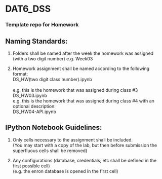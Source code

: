 DAT6_DSS
========

### Template repo for Homework 

## Naming Standards:
1. Folders shall be named after the week the homework was assigned (with a two digit number)
   e.g.  Week03

2. Homework assignment shall be named according to the following format: <br/>
   DS_HW(two digit class number).ipynb<br/>
   <br/>
   e.g. this is the homework that was assigned during class #3<br/>
       DS_HW03.ipynb  <br/>
   e.g. this is the homework that was assigned during class #4 with an optional description:<br/>
       DS_HW04-API.ipynb<br/>

## IPython Notebook Guidelines:
1. Only cells necessary to the assignment shall be included.<br/>
    (You may start with a copy of the lab, but then before submission the superfluous cells shall be removed)

2. Any configurations (database, credentials, etc shall be defined in the first possible cell)<br/>
    (e.g. the enron database is opened in the first cell)



